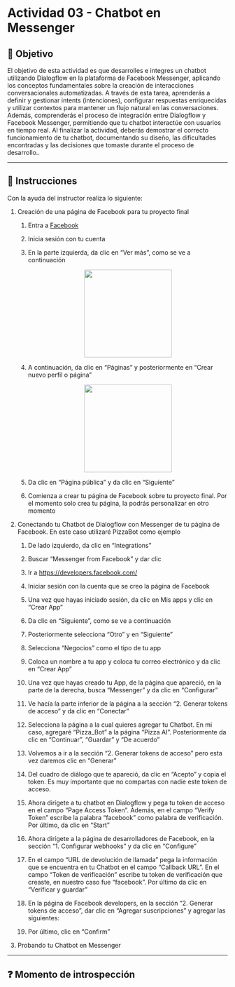 # **Actividad 03 - Chatbot en Messenger**

## 🎯 **Objetivo**
El objetivo de esta actividad es que desarrolles e integres un chatbot utilizando Dialogflow en la plataforma de Facebook Messenger, aplicando los conceptos fundamentales sobre la creación de interacciones conversacionales automatizadas. A través de esta tarea, aprenderás a definir y gestionar intents (intenciones), configurar respuestas enriquecidas y utilizar contextos para mantener un flujo natural en las conversaciones. Además, comprenderás el proceso de integración entre Dialogflow y Facebook Messenger, permitiendo que tu chatbot interactúe con usuarios en tiempo real. Al finalizar la actividad, deberás demostrar el correcto funcionamiento de tu chatbot, documentando su diseño, las dificultades encontradas y las decisiones que tomaste durante el proceso de desarrollo..

---

## 📑 Instrucciones
Con la ayuda del instructor realiza lo siguiente:  

1. Creación de una página de Facebook para tu proyecto final
    1. Entra a [Facebook](https://www.facebook.com/)
    2. Inicia sesión con tu cuenta
    3. En la parte izquierda, da clic en “Ver más”, como se ve a continuación
       <div align="center">
        <img src="images/1.JPG", width="200">
        </div>
    4. A continuación, da clic en “Páginas” y posteriormente en “Crear nuevo perfil o página”
        <div align="center">
        <img src="images/1.JPG", width="200">
        </div>
    6. Da clic en “Página pública” y da clic en “Siguiente”
    
    8. Comienza a crear tu página de Facebook sobre tu proyecto final. Por el momento solo crea tu página, la podrás personalizar en otro momento
2. Conectando tu Chatbot de Dialogflow con Messenger de tu página de Facebook. En este caso utilizaré PizzaBot como ejemplo
    1. De lado izquierdo, da clic en “Integrations”
       
    2. Buscar “Messenger from Facebook” y dar clic
    3. Ir a https://developers.facebook.com/
    4. Iniciar sesión con la cuenta que se creo la página de Facebook
  


    5. Una vez que hayas iniciado sesión, da clic en Mis apps y clic en “Crear App”
    6. Da clic en “Siguiente”, como se ve a continuación
    7. Posteriormente selecciona “Otro” y en “Siguiente”
    8. Selecciona “Negocios” como el tipo de tu app
    9. Coloca un nombre a tu app y coloca tu correo electrónico y da clic en “Crear App”
    10. Una vez que hayas creado tu App, de la página que apareció, en la parte de la derecha, busca “Messenger” y da clic en “Configurar”
    11. Ve hacía la parte inferior de la página a la sección “2. Generar tokens de acceso” y da clic en “Conectar”
    12. Selecciona la página a la cual quieres agregar tu Chatbot. En mi caso, agregaré “Pizza_Bot” a la página “Pizza AI”. Posteriormente da clic en “Continuar”, “Guardar” y “De acuerdo”
    13. Volvemos a ir a la sección “2. Generar tokens de acceso” pero esta vez daremos clic en “Generar”
    14. Del cuadro de diálogo que te apareció, da clic en “Acepto” y copia el token. Es muy importante que no compartas con nadie este token de acceso.
    15. Ahora dirígete a tu chatbot en Dialogflow y pega tu token de acceso en el campo “Page Access Token”. Además, en el campo “Verify Token” escribe la palabra “facebook” como palabra de verificación. Por último, da clic en “Start”
    16. Ahora dirígete a la página de desarrolladores de Facebook, en la sección “1. Configurar webhooks” y da clic en “Configure”
    17. En el campo “URL de devolución de llamada” pega la información que se encuentra en tu Chatbot en el campo “Callback URL”. En el campo “Token de verificación” escribe tu token de verificación que creaste, en nuestro caso fue “facebook”. Por último da clic en “Verificar y guardar”
    18. En la página de Facebook developers, en la sección “2. Generar tokens de acceso”, dar clic en “Agregar suscripciones” y agregar las siguientes:
    19. Por último, clic en “Confirm”
  
3. Probando tu Chatbot en Messenger






---

## ❓ **Momento de introspección**









